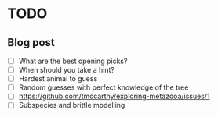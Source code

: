 # TODO
## Blog post
- [ ] What are the best opening picks?
- [ ] When should you take a hint?
- [ ] Hardest animal to guess
- [ ] Random guesses with perfect knowledge of the tree
- [ ] https://github.com/tmccarthy/exploring-metazooa/issues/1
- [ ] Subspecies and brittle modelling
